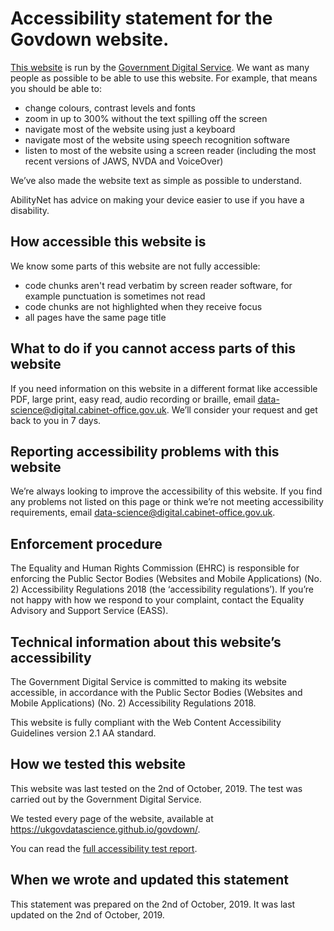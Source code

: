 # Accessibility statement for the Govdown website.

[This website](./index.Rmd) is run by the [Government Digital
Service](https://www.gov.uk/government/organisations/government-digital-service).
We want as many people as possible to be able to use this website. For example,
that means you should be able to:

* change colours, contrast levels and fonts
* zoom in up to 300% without the text spilling off the screen
* navigate most of the website using just a keyboard
* navigate most of the website using speech recognition software
* listen to most of the website using a screen reader (including the most recent
    versions of JAWS, NVDA and VoiceOver)

We’ve also made the website text as simple as possible to understand.

AbilityNet has advice on making your device easier to use if you have a
disability.

## How accessible this website is

We know some parts of this website are not fully accessible:

* code chunks aren't read verbatim by screen reader software, for example
    punctuation is sometimes not read
* code chunks are not highlighted when they receive focus
* all pages have the same page title

## What to do if you cannot access parts of this website

If you need information on this website in a different format like accessible
PDF, large print, easy read, audio recording or braille, email
data-science@digital.cabinet-office.gov.uk.  We’ll consider your request and get
back to you in 7 days.

## Reporting accessibility problems with this website

We’re always looking to improve the accessibility of this website. If you find
any problems not listed on this page or think we’re not meeting accessibility
requirements, email data-science@digital.cabinet-office.gov.uk.

## Enforcement procedure

The Equality and Human Rights Commission (EHRC) is responsible for enforcing the
Public Sector Bodies (Websites and Mobile Applications) (No. 2) Accessibility
Regulations 2018 (the ‘accessibility regulations’). If you’re not happy with how
we respond to your complaint, contact the Equality Advisory and Support Service
(EASS).

## Technical information about this website’s accessibility

The Government Digital Service is committed to making its website accessible, in
accordance with the Public Sector Bodies (Websites and Mobile Applications) (No.
2) Accessibility Regulations 2018.

This website is fully compliant with the Web Content Accessibility Guidelines version 2.1 AA standard.

## How we tested this website

This website was last tested on the 2nd of October, 2019. The test was carried out by the Government Digital Service.

We tested every page of the website, available at
https://ukgovdatascience.github.io/govdown/.

You can read the [full accessibility test
report](https://github.com/ukgovdatascience/govdown/issues/11).


## When we wrote and updated this statement

This statement was prepared on the 2nd of October, 2019. It was last updated on the 2nd of October, 2019.
